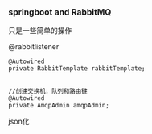 ### springboot and RabbitMQ

只是一些简单的操作

@rabbitlistener

```
@Autowired
private RabbitTemplate rabbitTemplate;


//创建交换机，队列和路由键
@Autowired
private AmqpAdmin amqpAdmin;
```

json化